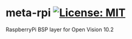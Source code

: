 meta-rpi [![License: MIT](https://img.shields.io/badge/License-MIT-blue.svg)](https://opensource.org/licenses/MIT)
========
RaspberryPi BSP layer for Open Vision 10.2
